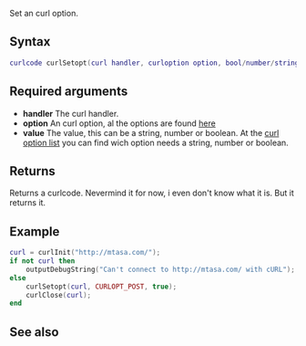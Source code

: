Set an curl option.

Syntax
------

``` lua
curlcode curlSetopt(curl handler, curloption option, bool/number/string value)
```

Required arguments
------------------

-   **handler** The curl handler.
-   **option** An curl option, al the options are found [here](/docs/Modules/cURL/CURLOPT.md "wikilink")
-   **value** The value, this can be a string, number or boolean. At the [curl option list](/docs/Modules/cURL/CURLOPT.md "wikilink") you can find wich option needs a string, number or boolean.

Returns
-------

Returns a curlcode. Nevermind it for now, i even don't know what it is. But it returns it.

Example
-------

``` lua
curl = curlInit("http://mtasa.com/");
if not curl then
    outputDebugString("Can't connect to http://mtasa.com/ with cURL");
else
    curlSetopt(curl, CURLOPT_POST, true);
    curlClose(curl);
end
```

See also
--------
